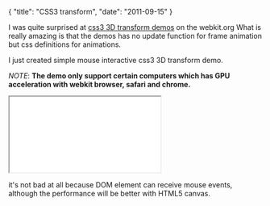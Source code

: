 {
  "title": "CSS3 transform",
  "date": "2011-09-15"
}

I was quite surprised at [css3 3D transform demos](http://www.webkit.org/blog/386/3d-transforms/) on the webkit.org
What is really amazing is that the demos has no update function for frame animation but css definitions for animations.

I just created simple mouse interactive css3 3D transform demo.

_NOTE_: <strong>The demo only support certain computers which has GPU acceleration with webkit browser, safari and chrome.</strong>

<iframe src="/demo/css3-transform-centering-demo.html" scrolling="no"></iframe>

it's not bad at all because DOM element can receive mouse events, although the performance will be better with HTML5 canvas.

